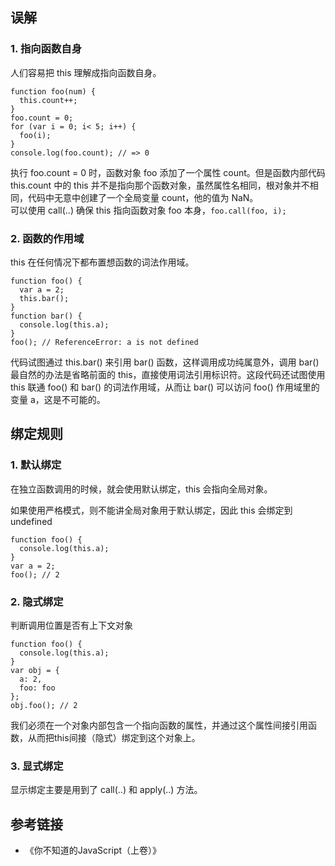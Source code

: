 ## 误解
### 1. 指向函数自身
人们容易把 this 理解成指向函数自身。
```
function foo(num) {
  this.count++;
}
foo.count = 0;
for (var i = 0; i< 5; i++) {
  foo(i);
}
console.log(foo.count); // => 0
```
执行 foo.count = 0 时，函数对象 foo 添加了一个属性 count。但是函数内部代码 this.count 中的 this 并不是指向那个函数对象，虽然属性名相同，根对象并不相同，代码中无意中创建了一个全局变量 count，他的值为 NaN。  
可以使用 call(..) 确保 this 指向函数对象 foo 本身，`foo.call(foo, i);`

### 2. 函数的作用域
this 在任何情况下都布置想函数的词法作用域。
```
function foo() {
  var a = 2;
  this.bar();
}
function bar() {
  console.log(this.a);
}
foo(); // ReferenceError: a is not defined
```
代码试图通过 this.bar() 来引用 bar() 函数，这样调用成功纯属意外，调用 bar() 最自然的办法是省略前面的 this，直接使用词法引用标识符。这段代码还试图使用 this 联通 foo() 和 bar() 的词法作用域，从而让 bar() 可以访问 foo() 作用域里的变量 a，这是不可能的。

## 绑定规则
### 1. 默认绑定
在独立函数调用的时候，就会使用默认绑定，this 会指向全局对象。  

如果使用严格模式，则不能讲全局对象用于默认绑定，因此 this 会绑定到 undefined
```
function foo() {
  console.log(this.a);
}
var a = 2;
foo(); // 2
```

### 2. 隐式绑定
判断调用位置是否有上下文对象
```
function foo() {
  console.log(this.a);
}
var obj = {
  a: 2,
  foo: foo
};
obj.foo(); // 2
```
我们必须在一个对象内部包含一个指向函数的属性，并通过这个属性间接引用函数，从而把this间接（隐式）绑定到这个对象上。

### 3. 显式绑定
显示绑定主要是用到了 call(..) 和 apply(..) 方法。  

## 参考链接
- 《你不知道的JavaScript（上卷）》